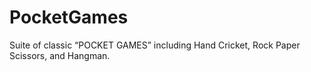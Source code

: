 # PocketGames
Suite of classic “POCKET GAMES” including Hand Cricket, Rock Paper Scissors, and Hangman.
